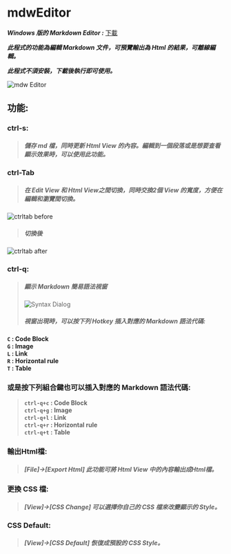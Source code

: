 ﻿mdwEditor
==========

***Windows 版的 Markdown Editor :***   [下載](http://pan.baidu.com/share/link?shareid=1631494683&uk=1511399102 "下載 mdwEditor.exe")

***此程式的功能為編輯 Markdown 文件，可預覽輸出為 Html 的結果，可離線編輯。***

***此程式不須安裝，下載後執行即可使用。***

![mdw Editor](https://s3.amazonaws.com/logdown-production/user/3215/blog/3252/post/78663/0fHCqkmjSPyU37TJrqrS_mdweditor.jpg)

## 功能:

### ctrl-s:
> ##### 儲存 md 檔，同時更新 Html View 的內容。編輯到一個段落或是想要查看顯示效果時，可以使用此功能。

### ctrl-Tab
> ##### 在 Edit View 和 Html View之間切換，同時交換2個 View 的寬度，方便在編輯和瀏覽間切換。
![ctrltab before](https://s3.amazonaws.com/logdown-production/user/3215/blog/3252/post/78663/xO2W7Q5QXyHht0QTFOCw_ctrltab1.jpg)

> ##### 切換後 
![ctrltab after](https://s3.amazonaws.com/logdown-production/user/3215/blog/3252/post/78663/cfZtF6OuQbq7tJx4fLxB_ctrltab2.jpg)

### ctrl-q:
> ##### 顯示 Markdown 簡易語法視窗
> ![Syntax Dialog](https://s3.amazonaws.com/logdown-production/user/3215/blog/3252/post/78663/0WaiDulcQOaTaBHow18Q_syntaxdlg.jpg)
> ##### 視窗出現時，可以按下列 Hotkey 插入對應的 Markdown 語法代碼:
  **`C` : Code Block  
  `G` : Image  
  `L` : Link  
  `R` : Horizontal rule  
  `T` : Table**   

### 或是按下列組合鍵也可以插入對應的 Markdown 語法代碼:
> **`ctrl-q+c` : Code Block  
> `ctrl-q+g` : Image  
> `ctrl-q+l` : Link  
> `ctrl-q+r` : Horizontal rule  
> `ctrl-q+t` : Table**   

### 輸出Html檔:
> ##### [File]->[Export Html] 此功能可將 Html View 中的內容輸出成Html檔。

### 更換 CSS 檔:
> ##### [View]->[CSS Change] 可以選擇你自己的 CSS 檔來改變顯示的 Style。

### CSS Default:
> ##### [View]->[CSS Default] 恢復成預設的 CSS Style。
	